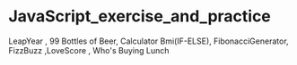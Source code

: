 # JavaScript_exercise_and_practice
LeapYear , 99 Bottles of Beer, Calculator Bmi(IF-ELSE), FibonacciGenerator, FizzBuzz ,LoveScore , Who's Buying Lunch
